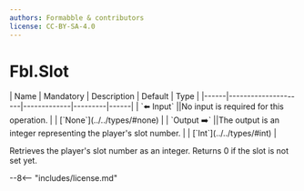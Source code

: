 ```yaml
---
authors: Formabble & contributors
license: CC-BY-SA-4.0
---
```



# Fbl.Slot

<div class="sh-parameters" markdown="1">
| Name | Mandatory | Description | Default | Type |
|------|---------------------|-------------|---------|------|
| `⬅️ Input` ||No input is required for this operation. | | [`None`](../../types/#none) |
| `Output ➡️` ||The output is an integer representing the player's slot number. | | [`Int`](../../types/#int) |

</div>

Retrieves the player's slot number as an integer. Returns 0 if the slot is not set yet.

--8<-- "includes/license.md"

